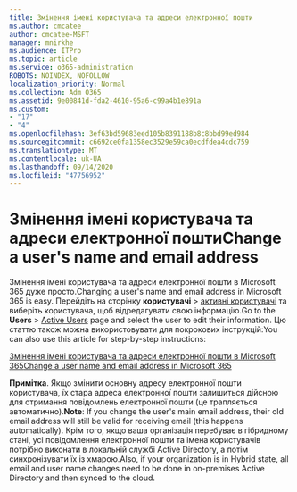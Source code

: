 ```yaml
---
title: Змінення імені користувача та адреси електронної пошти
ms.author: cmcatee
author: cmcatee-MSFT
manager: mnirkhe
ms.audience: ITPro
ms.topic: article
ms.service: o365-administration
ROBOTS: NOINDEX, NOFOLLOW
localization_priority: Normal
ms.collection: Adm_O365
ms.assetid: 9e00841d-fda2-4610-95a6-c99a4b1e891a
ms.custom:
- "17"
- "4"
ms.openlocfilehash: 3ef63bd59683eed105b8391188b8c8bbd99ed984
ms.sourcegitcommit: c6692ce0fa1358ec3529e59ca0ecdfdea4cdc759
ms.translationtype: MT
ms.contentlocale: uk-UA
ms.lasthandoff: 09/14/2020
ms.locfileid: "47756952"
---
```

# <a name="change-a-users-name-and-email-address"></a><span data-ttu-id="d7c56-102">Змінення імені користувача та адреси електронної пошти</span><span class="sxs-lookup"><span data-stu-id="d7c56-102">Change a user's name and email address</span></span>

<span data-ttu-id="d7c56-103">Змінення імені користувача та адреси електронної пошти в Microsoft 365 дуже просто.</span><span class="sxs-lookup"><span data-stu-id="d7c56-103">Changing a user's name and email address in Microsoft 365 is easy.</span></span> <span data-ttu-id="d7c56-104">Перейдіть на сторінку **користувачі** \> [активні користувачі](https://go.microsoft.com/fwlink/p/?linkid=834822) та виберіть користувача, щоб відредагувати свою інформацію.</span><span class="sxs-lookup"><span data-stu-id="d7c56-104">Go to the **Users** \> [Active Users](https://go.microsoft.com/fwlink/p/?linkid=834822) page and select the user to edit their information.</span></span> <span data-ttu-id="d7c56-105">Цю статтю також можна використовувати для покрокових інструкцій:</span><span class="sxs-lookup"><span data-stu-id="d7c56-105">You can also use this article for step-by-step instructions:</span></span>
  
[<span data-ttu-id="d7c56-106">Змінення імені користувача та адреси електронної пошти в Microsoft 365</span><span class="sxs-lookup"><span data-stu-id="d7c56-106">Change a user name and email address in Microsoft 365</span></span>](https://docs.microsoft.com/microsoft-365/admin/add-users/change-a-user-name-and-email-address)
  
 <span data-ttu-id="d7c56-107">**Примітка**. Якщо змінити основну адресу електронної пошти користувача, їх стара адреса електронної пошти залишиться дійсною для отримання повідомлень електронної пошти (це трапляється автоматично).</span><span class="sxs-lookup"><span data-stu-id="d7c56-107">**Note**: If you change the user's main email address, their old email address will still be valid for receiving email (this happens automatically).</span></span> <span data-ttu-id="d7c56-108">Крім того, якщо ваша організація перебуває в гібридному стані, усі повідомлення електронної пошти та імена користувачів потрібно виконати в локальній службі Active Directory, а потім синхронізувати їх із хмарою.</span><span class="sxs-lookup"><span data-stu-id="d7c56-108">Also, if your organization is in Hybrid state, all email and user name changes need to be done in on-premises Active Directory and then synced to the cloud.</span></span>